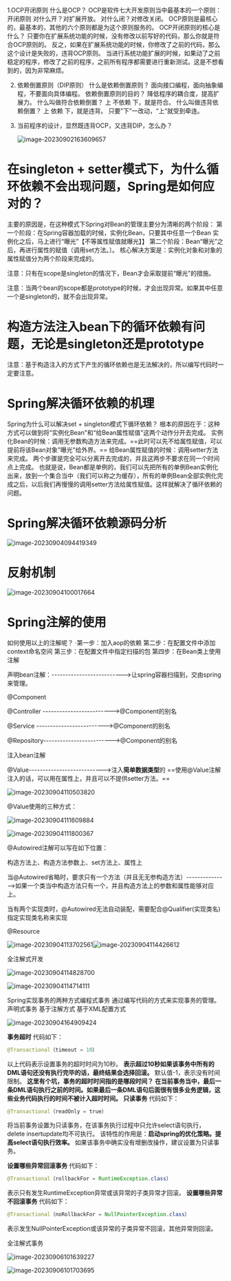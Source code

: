 1.OCP开闭原则
什么是OCP？
OCP是软件七大开发原则当中最基本的一个原则：开闭原则
对什么开？对扩展开放。
对什么闭？对修改关闭。
OCP原则是最核心的，最基本的，其他的六个原则都是为这个原则服务的。
OCP开闭原则的核心是什么？
只要你在扩展系统功能的时候，没有修改以前写好的代码，那么你就是符合OCP原则的。
反之，如果在扩展系统功能的时候，你修改了之前的代码，那么这个设计是失败的，违背OCP原则。
当进行系统功能扩展的时候，如果动了之前稳定的程序，修改了之前的程序，之前所有程序都需要进行重新测试。这是不想看到的，因为非常麻烦。

2. 依赖倒置原则（DIP原则）
   什么是依赖倒置原则？
   面向接口编程，面向抽象编程，不要面向具体编程。
   依赖倒置原则的目的？
   降低程序的耦合度，提高扩展力。
   什么叫做符合依赖倒置？
   上 不依赖 下，就是符合。
   什么叫做违背依赖倒置？
   上 依赖 下，就是违背。
   只要”下”一改动，“上”就受到牵连。

3. 当前程序的设计，显然既违背OCP，又违背DIP，怎么办？

   ![image-20230902163609657](https://raw.githubusercontent.com/Pip190/cloudimg/master/img/image-20230902163609657.png)





# 在singleton + setter模式下，为什么循环依赖不会出现问题，Spring是如何应对的？

主要的原因是，在这种模式下Spring对Bean的管理主要分为清晰的两个阶段：
	第一个阶段：在Spring容器加载的时候，实例化Bean，只要其中任意一个Bean 实例化之后，马上进行“曝光”【不等属性赋值就曝光】】
	第二个阶段：Bean“曝光”之后，再进行属性的赋值（调用set方法。〕。
		核心解决方案是：实例化对象和对象的属性赋值分为两个阶段来完成的。

注意：只有在scope是singleton的情况下，Bean才会采取提前“曝光”的措施。

注意：当两个bean的scope都是prototype的时候，才会出现异常。如果其中任意一个是singleton的，就不会出现异常。

# 构造方法注入bean下的循环依赖有问题，无论是singleton还是prototype

注意：基于构造注入的方式下产生的循环依赖也是无法解决的，所以编写代码时一定要注意。



# Spring解决循环依赖的机理

Spring为什么可以解决set + singleton模式下循环依赖？
根本的原因在于：这种方式可以做到将“实例化Bean"和“给Bean属性赋值"这两个动作分开去完成。
实例化Bean的时候：调用无参数构造方法来完成。==此时可以先不给属性赋值，可以提前将该Bean对象"曝光"给外界。==
给Bean属性赋值的时候：调用setter方法来完成。
两个步骤是完全可以分离开去完成的，并且这两步不要求在同一个时间点上完成。
也就是说，Bean都是单例的，我们可以先把所有的单例Bean实例化出来，放到一个集合当中（我们可以称之为缓存），所有的单例Bean全部实例化完成之后，以后我们再慢慢的调用setter方法给属性赋值。这样就解决了循环依赖的问题。

# Spring解决循环依赖源码分析

![image-20230904094419349](https://raw.githubusercontent.com/Pip190/cloudimg/master/img/image-20230904094419349.png)



# 反射机制

![image-20230904100017664](https://raw.githubusercontent.com/Pip190/cloudimg/master/img/image-20230904100017664.png)



# Spring注解的使用

如何使用以上的注解呢？
·第一步：加入aop的依赖
第二步：在配置文件中添加context命名空间
第三步：在配置文件中指定扫描的包
第四步：在Bean类上使用注解

声明bean注解：-------------------------->让spring容器扫描到，交由spring来管理。

@Component

@Controller ------------------------->@Component的别名

@Service ------------------------->@Component的别名

@Repository------------------------->@Component的别名

注入bean注解

@Value--------------------------->注入**简单数据类型**的	==使用@Value注解注入的话，可以用在属性上，并且可以不提供setter方法。==

![image-20230904110503820](https://raw.githubusercontent.com/Pip190/cloudimg/master/img/image-20230904110503820.png)

@Value使用的三种方式：

![image-20230904111609884](https://raw.githubusercontent.com/Pip190/cloudimg/master/img/image-20230904111609884.png)



![image-20230904111800367](https://raw.githubusercontent.com/Pip190/cloudimg/master/img/image-20230904111800367.png)

@Autowired注解可以写在如下位置：

构造方法上、构造方法参数上、set方法上、属性上

当@Autowired省略时，要求只有一个方法（并且无无参构造方法）--------------->如果一个类当中构造方法只有一个，并且构造方法上的参数和属性能够对应上。

当有两个实现类时，@Autowired无法自动装配，需要配合@Qualifier(实现类名)		指定实现类名称来实现



@Resource

![image-20230904113702561](https://raw.githubusercontent.com/Pip190/cloudimg/master/img/image-20230904113702561.png)![image-20230904114426612](https://raw.githubusercontent.com/Pip190/cloudimg/master/img/image-20230904114426612.png)





全注解式开发

![image-20230904114828700](https://raw.githubusercontent.com/Pip190/cloudimg/master/img/image-20230904114828700.png)

![image-20230904114714111](https://raw.githubusercontent.com/Pip190/cloudimg/master/img/image-20230904114714111.png)



Spring实现事务的两种方式编程式事务
通过编写代码的方式来实现事务的管理。
声明式事务
基于注解方式
基于XML配置方式



![image-20230904164909424](https://raw.githubusercontent.com/Pip190/cloudimg/master/img/image-20230904164909424.png)



**事务超时**
代码如下：

```java
@Transactional（timeout = 10）
```

以上代码表示设置事务的超时时间为10秒。
**表示超过10秒如果该事务中所有的DML语句还没有执行完毕的话，最终结果会选择回滚。**
默认值-1，表示没有时间限制。
**这里有个坑，事务的超时时间指的是哪段时间？**
**在当前事务当中，最后一条DML语句执行之前的时间。如果最后一条DML语句后面很有很多业务逻辑，这些业务代码执行的时间不被计入超时时间。**
**只读事务**
代码如下：

```java
@Transactional（readOnly = true）
```

将当前事务设置为只读事务，在该事务执行过程中只允许select语句执行， delete insertupdate均不可执行。
该特性的作用是：**启动spring的优化策略。提高select语句执行效率。**
如果该事务中确实没有增删改操作，建议设置为只读事务。

**设置哪些异常回滚事务**
代码如下：

```java
@Transactional（rollbackFor = RuntimeException.class）
```

表示只有发生RuntimeException异常或该异常的子类异常才回滚。
**设置哪些异常不回滚事务**
代码如下：

```java
@Transactional（noRollbackFor = NullPointerException.class）
```

表示发生NullPointerException或该异常的子类异常不回滚，其他异常则回滚。



全注解式事务

![image-20230906101639227](https://raw.githubusercontent.com/Pip190/cloudimg/master/img/image-20230906101639227.png)

![image-20230906101703695](https://raw.githubusercontent.com/Pip190/cloudimg/master/img/image-20230906101703695.png)



